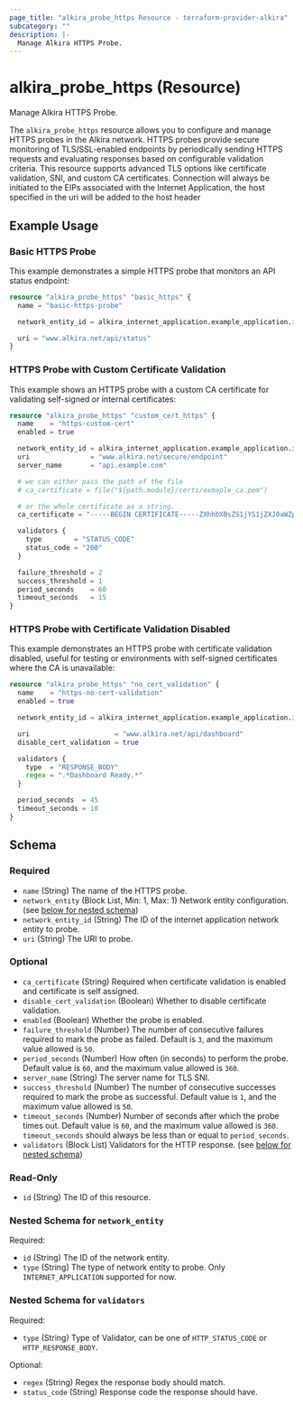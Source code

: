 ```yaml
---
page_title: "alkira_probe_https Resource - terraform-provider-alkira"
subcategory: ""
description: |-
  Manage Alkira HTTPS Probe.
---
```


# alkira_probe_https (Resource)

Manage Alkira HTTPS Probe.

The `alkira_probe_https` resource allows you to configure and manage HTTPS probes in the Alkira network. 
HTTPS probes provide secure monitoring of TLS/SSL-enabled endpoints by periodically sending HTTPS 
requests and evaluating responses based on configurable validation criteria. 
This resource supports advanced TLS options like certificate validation, SNI, and custom CA certificates.
Connection will always be initiated to the EIPs associated with the Internet Application, 
the host specified in the uri will be added to the host header


## Example Usage

### Basic HTTPS Probe
This example demonstrates a simple HTTPS probe that monitors an API status endpoint:
```terraform
resource "alkira_probe_https" "basic_https" {
  name = "basic-https-probe"

  network_entity_id = alkira_internet_application.example_application.id

  uri = "www.alkira.net/api/status"
}
```

### HTTPS Probe with Custom Certificate Validation
This example shows an HTTPS probe with a custom CA certificate for validating self-signed or internal certificates:
```terraform
resource "alkira_probe_https" "custom_cert_https" {
  name    = "https-custom-cert"
  enabled = true

  network_entity_id = alkira_internet_application.example_application.id
  uri               = "www.alkira.net/secure/endpoint"
  server_name       = "api.example.com"

  # we can either pass the path of the file 
  # ca_certificate = file("${path.module}/certs/exmaple_ca.pem")

  # or the whole certificate as a string.
  ca_certificate = "-----BEGIN CERTIFICATE-----ZXhhbXBsZS1jYS1jZXJ0aWZpY2F0ZS4gSGVsbG8gY3VyaW91cyBwZXJzb24=-----END CERTIFICATE-----"

  validators {
    type        = "STATUS_CODE"
    status_code = "200"
  }

  failure_threshold = 2
  success_threshold = 1
  period_seconds    = 60
  timeout_seconds   = 15
}
``` 

### HTTPS Probe with Certificate Validation Disabled
This example demonstrates an HTTPS probe with certificate validation disabled, useful for testing or environments with self-signed certificates where the CA is unavailable:
```terraform
resource "alkira_probe_https" "no_cert_validation" {
  name    = "https-no-cert-validation"
  enabled = true

  network_entity_id = alkira_internet_application.example_application.id

  uri                     = "www.alkira.net/api/dashboard"
  disable_cert_validation = true

  validators {
    type  = "RESPONSE_BODY"
    regex = ".*Dashboard Ready.*"
  }

  period_seconds  = 45
  timeout_seconds = 10
}
``` 
<!-- schema generated by tfplugindocs -->
## Schema

### Required

- `name` (String) The name of the HTTPS probe.
- `network_entity` (Block List, Min: 1, Max: 1) Network entity configuration. (see [below for nested schema](#nestedblock--network_entity))
- `network_entity_id` (String) The ID of the internet application network entity to probe.
- `uri` (String) The URI to probe.

### Optional

- `ca_certificate` (String) Required when certificate validation is enabled and certificate is self assigned.
- `disable_cert_validation` (Boolean) Whether to disable certificate validation.
- `enabled` (Boolean) Whether the probe is enabled.
- `failure_threshold` (Number) The number of consecutive failures required to mark the probe as failed. Default is `3`, and the maximum value allowed is `50`.
- `period_seconds` (Number) How often (in seconds) to perform the probe. Default value is `60`, and the maximum value allowed is `360`.
- `server_name` (String) The server name for TLS SNI.
- `success_threshold` (Number) The number of consecutive successes required to mark the probe as successful. Default value is `1`, and the maximum value allowed is `50`.
- `timeout_seconds` (Number) Number of seconds after which the probe times out. Default value is `60`, and the maximum value allowed is `360`. `timeout_seconds` should always be less than or equal to `period_seconds`.
- `validators` (Block List) Validators for the HTTP response. (see [below for nested schema](#nestedblock--validators))

### Read-Only

- `id` (String) The ID of this resource.

<a id="nestedblock--network_entity"></a>
### Nested Schema for `network_entity`

Required:

- `id` (String) The ID of the network entity.
- `type` (String) The type of network entity to probe. Only `INTERNET_APPLICATION` supported for now.


<a id="nestedblock--validators"></a>
### Nested Schema for `validators`

Required:

- `type` (String) Type of Validator, can be one of `HTTP_STATUS_CODE` or `HTTP_RESPONSE_BODY`.

Optional:

- `regex` (String) Regex the response body should match.
- `status_code` (String) Response code the response should have.


